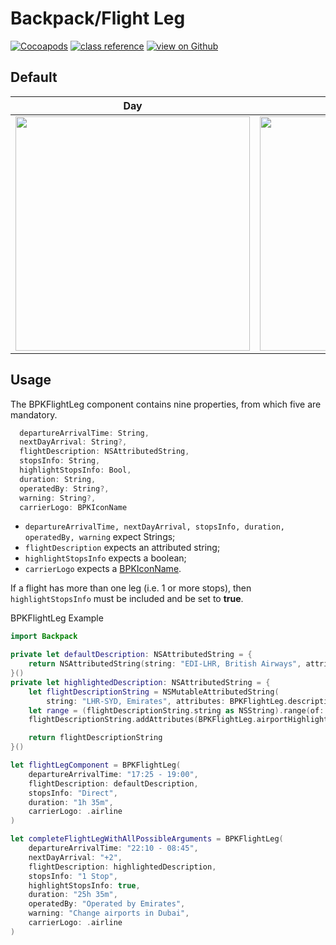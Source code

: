 # Backpack/Flight Leg

[![Cocoapods](https://img.shields.io/cocoapods/v/Backpack.svg?style=flat)](https://cocoapods.org/pods/Backpack)
[![class reference](https://img.shields.io/badge/Class%20reference-iOS-blue)](https://backpack.github.io/ios/versions/latest/uikit/Classes/BPKRating.html)
[![view on Github](https://img.shields.io/badge/Source%20code-GitHub-lightgrey)](https://github.com/Skyscanner/backpack-ios/tree/main/Backpack/Rating)

## Default

| Day | Night |
| --- | --- |
| <img src="https://user-images.githubusercontent.com/55076036/228302928-1c831506-977a-4b2c-bc16-fcf7bef45500.png" alt="" width="375" /> |<img src="https://user-images.githubusercontent.com/55076036/228303107-104b80c3-b063-45d6-a881-8dce4a6ef282.png" alt="" width="375" /> |


## Usage

The BPKFlightLeg component contains nine properties, from which five are mandatory. 
```swift
  departureArrivalTime: String,
  nextDayArrival: String?,
  flightDescription: NSAttributedString,
  stopsInfo: String,
  highlightStopsInfo: Bool,
  duration: String,
  operatedBy: String?,
  warning: String?,
  carrierLogo: BPKIconName
```

* ```departureArrivalTime, nextDayArrival, stopsInfo, duration, operatedBy, warning``` expect Strings;
* ```flightDescription``` expects an attributed string;
* ```highlightStopsInfo``` expects a boolean;
* ```carrierLogo``` expects a [BPKIconName](https://github.com/Skyscanner/backpack-ios/tree/sonic/SONIC-1384-bpk-flightleg-uikit/Backpack/Icon).

If a flight has more than one leg (i.e. 1 or more stops), then ```highlightStopsInfo``` must be included and be set to **true**.

BPKFlightLeg Example
```swift
import Backpack

private let defaultDescription: NSAttributedString = {
    return NSAttributedString(string: "EDI-LHR, British Airways", attributes: BPKFlightLeg.descriptionDefaultAttributes())
}()  
private let highlightedDescription: NSAttributedString = {
    let flightDescriptionString = NSMutableAttributedString(
        string: "LHR-SYD, Emirates", attributes: BPKFlightLeg.descriptionDefaultAttributes())
    let range = (flightDescriptionString.string as NSString).range(of: "SYD")
    flightDescriptionString.addAttributes(BPKFlightLeg.airportHighlightAttributes(), range: range)

    return flightDescriptionString
}()

let flightLegComponent = BPKFlightLeg(
    departureArrivalTime: "17:25 - 19:00",
    flightDescription: defaultDescription,
    stopsInfo: "Direct",
    duration: "1h 35m",
    carrierLogo: .airline
)

let completeFlightLegWithAllPossibleArguments = BPKFlightLeg(
    departureArrivalTime: "22:10 - 08:45",
    nextDayArrival: "+2",
    flightDescription: highlightedDescription,
    stopsInfo: "1 Stop",
    highlightStopsInfo: true,
    duration: "25h 35m",
    operatedBy: "Operated by Emirates",
    warning: "Change airports in Dubai",
    carrierLogo: .airline
)

```

